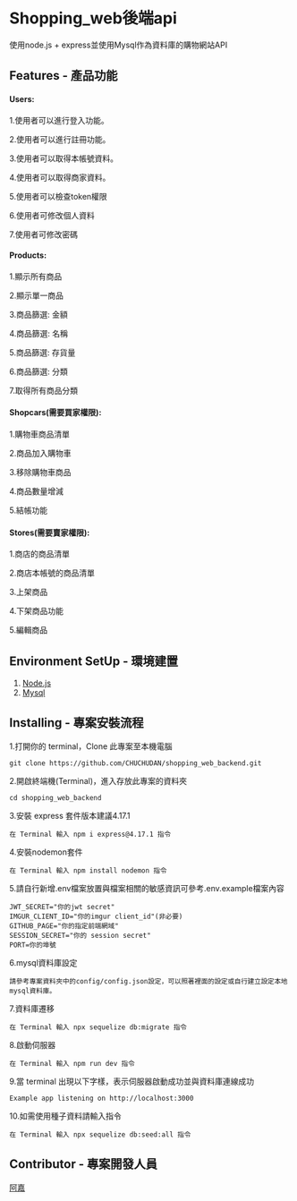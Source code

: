 Shopping_web後端api
====
使用node.js + express並使用Mysql作為資料庫的購物網站API

Features - 產品功能
-----
#### Users:

1.使用者可以進行登入功能。

2.使用者可以進行註冊功能。

3.使用者可以取得本帳號資料。

4.使用者可以取得商家資料。

5.使用者可以檢查token權限

6.使用者可修改個人資料

7.使用者可修改密碼

#### Products:

1.顯示所有商品

2.顯示單一商品

3.商品篩選: 金額

4.商品篩選: 名稱

5.商品篩選: 存貨量

6.商品篩選: 分類

7.取得所有商品分類

#### Shopcars(需要買家權限):

1.購物車商品清單

2.商品加入購物車

3.移除購物車商品

4.商品數量增減

5.結帳功能

#### Stores(需要賣家權限):

1.商店的商品清單

2.商店本帳號的商品清單

3.上架商品

4.下架商品功能

5.編輯商品

Environment SetUp - 環境建置
-----
1. [Node.js](https://nodejs.org/en/)
2. [Mysql](https://www.mysql.com/)

Installing - 專案安裝流程
----
1.打開你的 terminal，Clone 此專案至本機電腦

    git clone https://github.com/CHUCHUDAN/shopping_web_backend.git
    
2.開啟終端機(Terminal)，進入存放此專案的資料夾

    cd shopping_web_backend
    
3.安裝 express 套件版本建議4.17.1

    在 Terminal 輸入 npm i express@4.17.1 指令
    
4.安裝nodemon套件
    
    在 Terminal 輸入 npm install nodemon 指令
    
5.請自行新增.env檔案放置與檔案相關的敏感資訊可參考.env.example檔案內容

    JWT_SECRET="你的jwt secret"
    IMGUR_CLIENT_ID="你的imgur client_id"(非必要)
    GITHUB_PAGE="你的指定前端網域"
    SESSION_SECRET="你的 session secret"
    PORT=你的埠號

6.mysql資料庫設定

    請參考專案資料夾中的config/config.json設定，可以照著裡面的設定或自行建立設定本地mysql資料庫。

7.資料庫遷移

    在 Terminal 輸入 npx sequelize db:migrate 指令  
    
8.啟動伺服器
  
    在 Terminal 輸入 npm run dev 指令
    
9.當 terminal 出現以下字樣，表示伺服器啟動成功並與資料庫連線成功

    Example app listening on http://localhost:3000

10.如需使用種子資料請輸入指令

    在 Terminal 輸入 npx sequelize db:seed:all 指令
    
Contributor - 專案開發人員
-----
[阿嘉](https://github.com/CHUCHUDAN)
